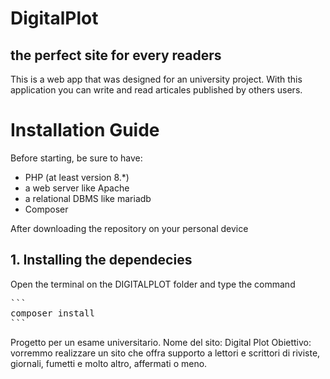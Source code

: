 # DigitalPlot

## the perfect site for every readers

This is a web app that was designed for an university project. With this application you can write and read articales published by others users.

# Installation Guide

Before starting, be sure to have:
+ PHP (at least version 8.*)
+ a web server like Apache
+ a relational DBMS like mariadb
+ Composer 

After downloading the repository on your personal device 

## 1. Installing the dependecies 

Open the terminal on the DIGITALPLOT folder and type the command
<pre>
```
composer install
```
</pre>


Progetto per un esame universitario.
Nome del sito: Digital Plot
Obiettivo: vorremmo realizzare un sito che offra supporto a lettori e scrittori di riviste, giornali, fumetti e molto altro, affermati o meno.
